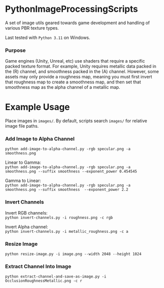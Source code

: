 # PythonImageProcessingScripts

A set of image utils geared towards game development and handling of various PBR texture types.

Last tested with `Python 3.11` on Windows.

### Purpose
Game engines (Unity, Unreal, etc) use shaders that require a specific packed texture format. For example, Unity requires metallic data packed in the (R) channel, and smoothness packed in the (A) channel. However, some assets may only provide a roughness map, meaning you must first invert that roughness map to create a smoothness map, and then set that smoothness map as the alpha channel of a metallic map.

# Example Usage

Place images in `images/`. By default, scripts search `images/` for relative image file paths.

### Add Image to Alpha Channel
`python add-image-to-alpha-channel.py -rgb specular.png -a smoothness.png`

Linear to Gamma:\
`python add-image-to-alpha-channel.py -rgb specular.png -a smoothness.png --suffix smoothness --exponent_power 0.454545`

Gamma to Linear:\
`python add-image-to-alpha-channel.py -rgb specular.png -a smoothness.png --suffix smoothness  --exponent_power 2.2`

### Invert Channels

Invert RGB channels:\
`python invert-channels.py -i roughness.png -c rgb`

Invert Alpha channel:\
`python invert-channels.py -i metallic_roughness.png -c a`

### Resize Image
`python resize-image.py -i image.png --width 2048 --height 1024`

### Extract Channel Into Image
`python extract-channel-and-save-as-image.py -i OcclusionRoughnessMetallic.png -c r`